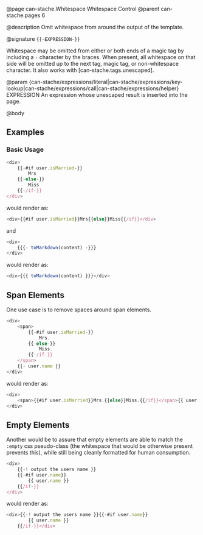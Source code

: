 @page can-stache.Whitespace Whitespace Control
@parent can-stache.pages 6

@description Omit whitespace from around the output of the template.

@signature `{{-EXPRESSION-}}`

Whitespace may be omitted from either or both ends of a magic tag by including a
`-` character by the braces. When present, all whitespace on that side will be
omitted up to the next tag, magic tag, or non-whitespace character. It also works with [can-stache.tags.unescaped].

@param {can-stache/expressions/literal|can-stache/expressions/key-lookup|can-stache/expressions/call|can-stache/expressions/helper} EXPRESSION An expression whose unescaped result is inserted into the page.

@body

## Examples

### Basic Usage

```js
<div>
	{{-#if user.isMarried-}}
		Mrs
	{{-else-}}
		Miss
	{{-/if-}}
</div>
```

would render as:

```js
<div>{{#if user.isMarried}}Mrs{{else}}Miss{{/if}}</div>
```

and

```js
<div>
	{{{- toMarkdown(content) -}}}
</div>
```

would render as:

```js
<div>{{{ toMarkdown(content) }}}</div>
```

## Span Elements

One use case is to remove spaces around span elements.

```js
<div>
	<span>
		{{-#if user.isMarried-}}
			Mrs.
		{{-else-}}
			Miss.
		{{-/if-}}
	</span>
	{{- user.name }}
</div>
```

would render as:

```js
<div>
	<span>{{#if user.isMarried}}Mrs.{{else}}Miss.{{/if}}</span>{{ user.name }}
</div>
```

## Empty Elements

Another would be to assure that empty elements are able to match the `:empty`
css pseudo-class (the whitespace that would be otherwise present prevents this),
while still being cleanly formatted for human consumption.

```js
<div>
	{{-! output the users name }}
	{{-#if user.name}}
		{{ user.name }}
	{{/if-}}
</div>
```

would render as:

```js
<div>{{-! output the users name }}{{-#if user.name}}
		{{ user.name }}
	{{/if-}}</div>
```
